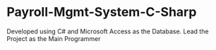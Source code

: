 # Payroll-Mgmt-System-C-Sharp
Developed using C# and Microsoft Access as the Database. Lead the Project as the Main Programmer
